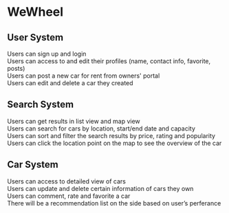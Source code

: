 # WeWheel

## User System
Users can sign up and login  
Users can access to and edit their profiles (name, contact info, favorite, posts)  
Users can post a new car for rent from owners' portal   
Users can edit and delete a car they created  

## Search System
Users can get results in list view and map view   
Users can search for cars by location, start/end date and capacity  
Users can sort and filter the search results by price, rating and popularity  
Users can click the location point on the map to see the overview of the car  

## Car System
Users can access to detailed view of cars  
Users can update and delete certain information of cars they own  
Users can comment, rate and favorite a car  
There will be a recommendation list on the side based on user’s perferance  

